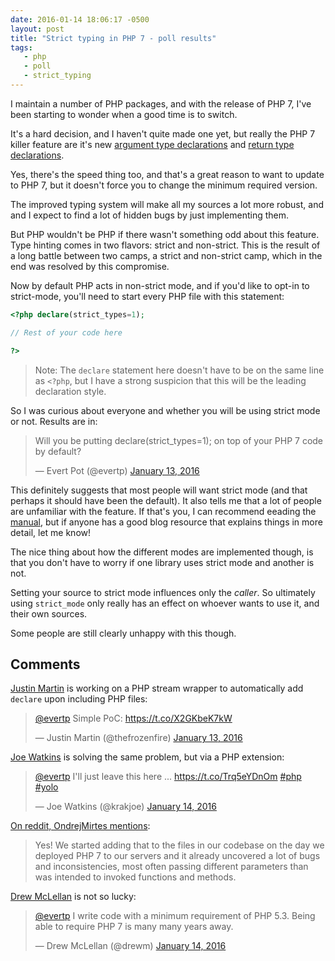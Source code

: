 ```yaml
---
date: 2016-01-14 18:06:17 -0500
layout: post
title: "Strict typing in PHP 7 - poll results"
tags:
   - php
   - poll
   - strict_typing
---
```


I maintain a number of PHP packages, and with the release of PHP 7, I've been
starting to wonder when a good time is to switch.

It's a hard decision, and I haven't quite made one yet, but really the PHP 7
killer feature are it's new [argument type declarations][1] and [return type declarations][2].

Yes, there's the speed thing too, and that's a great reason to want to
update to PHP 7, but it doesn't force you to change the minimum required
version.

The improved typing system will make all my sources a lot more robust, and
and I expect to find a lot of hidden bugs by just implementing them.

But PHP wouldn't be PHP if there wasn't something odd about this feature.
Type hinting comes in two flavors: strict and non-strict. This is the result
of a long battle between two camps, a strict and non-strict camp, which
in the end was resolved by this compromise.

Now by default PHP acts in non-strict mode, and if you'd like to opt-in to
strict-mode, you'll need to start every PHP file with this statement:

```php
<?php declare(strict_types=1);

// Rest of your code here

?>
```

> Note: The `declare` statement here doesn't have to be on the same line as `<?php`,
> but I have a strong suspicion that this will be the leading declaration style.

So I was curious about everyone and whether you will be using strict mode or not.
Results are in:

<blockquote class="twitter-tweet" lang="en"><p lang="en" dir="ltr">Will you be putting declare(strict_types=1); on top of your PHP 7 code by default?</p>&mdash; Evert Pot (@evertp) <a href="https://twitter.com/evertp/status/687408773946863616">January 13, 2016</a></blockquote>
<script async src="//platform.twitter.com/widgets.js" charset="utf-8"></script>

This definitely suggests that most people will want strict mode (and that
perhaps it should have been the default). It also tells me that a lot of people
are unfamiliar with the feature. If that's you, I can recommend eeading the
[manual][3], but if anyone has a good blog resource that explains things in more
detail, let me know!

The nice thing about how the different modes are implemented though, is that
you don't have to worry if one library uses strict mode and another is not.

Setting your source to strict mode influences only the _caller_. So ultimately
using `strict_mode` only really has an effect on whoever wants to use it, and
their own sources.

Some people are still clearly unhappy with this though.

Comments
--------

[Justin Martin][7] is working on a PHP stream wrapper to automatically add
`declare` upon including PHP files:

<blockquote class="twitter-tweet" lang="en"><p lang="es" dir="ltr"><a href="https://twitter.com/evertp">@evertp</a> Simple PoC: <a href="https://t.co/X2GKbeK7kW">https://t.co/X2GKbeK7kW</a></p>&mdash; Justin Martin (@thefrozenfire) <a href="https://twitter.com/thefrozenfire/status/687412587756187648">January 13, 2016</a></blockquote>
<script async src="//platform.twitter.com/widgets.js" charset="utf-8"></script>

[Joe Watkins][5] is solving the same problem, but via a PHP extension:

<blockquote class="twitter-tweet" data-conversation="none" data-cards="hidden" lang="en"><p lang="en" dir="ltr"><a href="https://twitter.com/evertp">@evertp</a> I&#39;ll just leave this here ... <a href="https://t.co/Trq5eYDnOm">https://t.co/Trq5eYDnOm</a> <a href="https://twitter.com/hashtag/php?src=hash">#php</a> <a href="https://twitter.com/hashtag/yolo?src=hash">#yolo</a></p>&mdash; Joe Watkins (@krakjoe) <a href="https://twitter.com/krakjoe/status/687539251014189057">January 14, 2016</a></blockquote>
<script async src="//platform.twitter.com/widgets.js" charset="utf-8"></script>

[On reddit, OndrejMirtes mentions][4]:

> Yes! We started adding that to the files in our codebase on the day we deployed PHP 7 to our servers and it already uncovered a lot of bugs and inconsistencies, most often passing different parameters than was intended to invoked functions and methods.

[Drew McLellan][6] is not so lucky:

<blockquote class="twitter-tweet" data-conversation="none" lang="en"><p lang="en" dir="ltr"><a href="https://twitter.com/evertp">@evertp</a> I write code with a minimum requirement of PHP 5.3. Being able to require PHP 7 is many many years away.</p>&mdash; Drew McLellan (@drewm) <a href="https://twitter.com/drewm/status/687572388444270592">January 14, 2016</a></blockquote>
<script async src="//platform.twitter.com/widgets.js" charset="utf-8"></script>


[1]: http://php.net/manual/en/functions.arguments.php#functions.arguments.type-declaration
[2]: http://php.net/manual/en/functions.returning-values.php#functions.returning-values.type-declaration
[3]: http://php.net/manual/en/functions.arguments.php#functions.arguments.type-declaration.strict
[4]: https://www.reddit.com/r/PHP/comments/40uon3/poll_will_you_be_putting_declarestrict_types1_onu/
[5]: https://twitter.com/krakjoe
[6]: https://twitter.com/drewm
[7]: https://twitter.com/thefrozenfire
